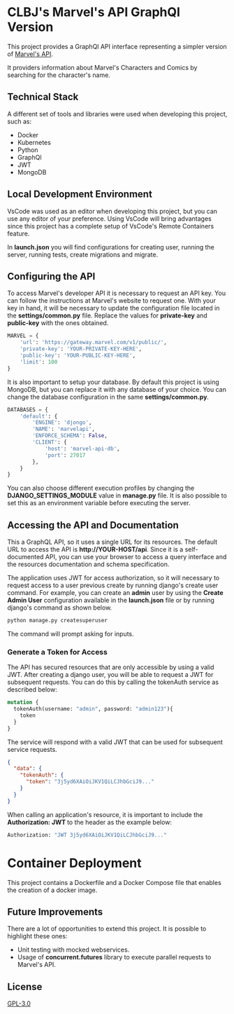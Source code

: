 # CLBJ's Marvel's API GraphQl Version

This project provides a GraphQl API interface representing a simpler version of [Marvel's API](https://developer.marvel.com/).

It providers information about Marvel's Characters and Comics by searching for the character's name.

## Technical Stack

A different set of tools and libraries were used when developing this project, such as:
- Docker
- Kubernetes
- Python
- GraphQl
- JWT
- MongoDB

## Local Development Environment

VsCode was used as an editor when developing this project, but you can use any editor of your preference. Using VsCode will bring advantages since this project has a complete setup of VsCode's Remote Containers feature.

In **launch.json** you will find configurations for creating user, running the server, running tests, create migrations and migrate.

## Configuring the API

To access Marvel's developer API it is necessary to request an API key. You can follow the instructions at Marvel's website to request one. With your key in hand, it will be necessary to update the configuration file located in the **settings/common.py** file. Replace the values for **private-key** and **public-key** with the ones obtained.

```python
MARVEL = {
    'url': 'https://gateway.marvel.com/v1/public/',
    'private-key': 'YOUR-PRIVATE-KEY-HERE',
    'public-key': 'YOUR-PUBLIC-KEY-HERE',
    'limit': 100
}
```

It is also important to setup your database. By default this project is using MongoDB, but you can replace it with any database of your choice. You can change the database configuration in the same **settings/common.py**.

```python
DATABASES = {
    'default': {
        'ENGINE': 'djongo',
        'NAME': 'marvelapi',
        'ENFORCE_SCHEMA': False,
        'CLIENT': {
            'host': 'marvel-api-db',
            'port': 27017
        },
    }
}
```

You can also choose different execution profiles by changing the **DJANGO_SETTINGS_MODULE** value in **manage.py** file. It is also possible to set this as an environment variable before executing the server.

## Accessing the API and Documentation

This a GraphQL API, so it uses a single URL for its resources. The default URL to access the API is **http://YOUR-HOST/api**. Since it is a self-documented API, you can use your browser to access a query interface and the resources documentation and schema specification.

The application uses JWT for access authorization, so it will necessary to request access to a user previous create by running django's create user command. For example, you can create an **admin** user by using the **Create Admin User** configuration available in the **launch.json** file or by running django's command as shown below.

```bash
python manage.py createsuperuser
```

The command will prompt asking for inputs.

### Generate a Token for Access

The API has secured resources that are only accessible by using a valid JWT. After creating a django user, you will be able to request a JWT for subsequent requests. You can do this by calling the tokenAuth service as described below:

```graphql
mutation {
  tokenAuth(username: "admin", password: "admin123"){
    token
  }
}
```

The service will respond with a valid JWT that can be used for subsequent service requests.

```json
{
  "data": {
    "tokenAuth": {
      "token": "3j5yd6XAiOiJKV1QiLCJhbGciJ9..."
    }
  }
}
```

When calling an application's resource, it is important to include the **Authorization: JWT <token>** to the header as the example below:

```bash
Authorization: "JWT 3j5yd6XAiOiJKV1QiLCJhbGciJ9..."
```

# Container Deployment

This project contains a Dockerfile and a Docker Compose file that enables the creation of a docker image.

## Future Improvements

There are a lot of opportunities to extend this project. It is possible to highlight these ones:
- Unit testing with mocked webservices.
- Usage of **concurrent.futures** library to execute parallel requests to Marvel's API.

## License
[GPL-3.0](https://choosealicense.com/licenses/gpl-3.0/)


